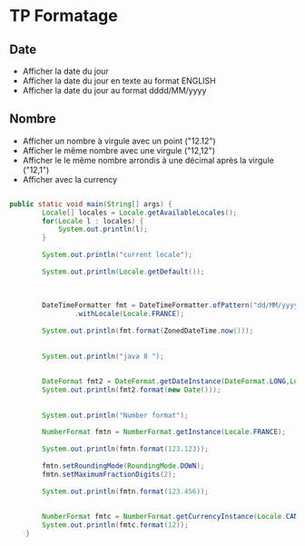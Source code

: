# TP Formatage

## Date
* Afficher la date du jour 
* Afficher la date du jour en texte au format ENGLISH 
* Afficher la date du jour au format dddd/MM/yyyy

## Nombre
* Afficher un nombre à virgule avec un point ("12.12") 
* Afficher le même nombre avec une virgule ("12,12")
* Afficher le le même nombre arrondis à une décimal après la virgule ("12,1")
* Afficher avec la currency 


```java 

public static void main(String[] args) {
		Locale[] locales = Locale.getAvailableLocales();
		for(Locale l : locales) {
			System.out.println(l);
		}
		
		System.out.println("current locale");
		
		System.out.println(Locale.getDefault());
		
		
		
		DateTimeFormatter fmt = DateTimeFormatter.ofPattern("dd/MM/yyyy")
				.withLocale(Locale.FRANCE);
		
		System.out.println(fmt.format(ZonedDateTime.now()));
		
		
		System.out.println("java 8 ");
		
		
		DateFormat fmt2 = DateFormat.getDateInstance(DateFormat.LONG,Locale.ENGLISH);
		System.out.println(fmt2.format(new Date()));
		
		
		System.out.println("Number format");
		
		NumberFormat fmtn = NumberFormat.getInstance(Locale.FRANCE);
		
		System.out.println(fmtn.format(123.123));
		
		fmtn.setRoundingMode(RoundingMode.DOWN);
		fmtn.setMaximumFractionDigits(2);
		
		System.out.println(fmtn.format(123.456));
		
		
		NumberFormat fmtc = NumberFormat.getCurrencyInstance(Locale.CANADA);
		System.out.println(fmtc.format(12));
	}
  
  ```
